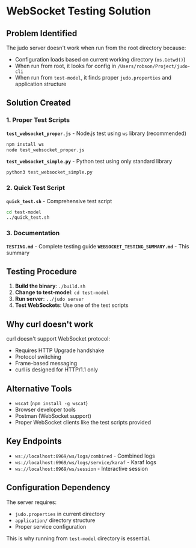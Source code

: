 # WebSocket Testing Solution

## Problem Identified

The judo server doesn't work when run from the root directory because:
- Configuration loads based on current working directory (`os.Getwd()`)
- When run from root, it looks for config in `/Users/robson/Project/judo-cli`
- When run from `test-model`, it finds proper `judo.properties` and application structure

## Solution Created

### 1. Proper Test Scripts

**`test_websocket_proper.js`** - Node.js test using `ws` library (recommended)
```bash
npm install ws
node test_websocket_proper.js
```

**`test_websocket_simple.py`** - Python test using only standard library
```bash
python3 test_websocket_simple.py
```

### 2. Quick Test Script

**`quick_test.sh`** - Comprehensive test script
```bash
cd test-model
../quick_test.sh
```

### 3. Documentation

**`TESTING.md`** - Complete testing guide
**`WEBSOCKET_TESTING_SUMMARY.md`** - This summary

## Testing Procedure

1. **Build the binary**: `./build.sh`
2. **Change to test-model**: `cd test-model`
3. **Run server**: `../judo server`
4. **Test WebSockets**: Use one of the test scripts

## Why curl doesn't work

curl doesn't support WebSocket protocol:
- Requires HTTP Upgrade handshake
- Protocol switching
- Frame-based messaging
- curl is designed for HTTP/1.1 only

## Alternative Tools

- `wscat` (`npm install -g wscat`)
- Browser developer tools
- Postman (WebSocket support)
- Proper WebSocket clients like the test scripts provided

## Key Endpoints

- `ws://localhost:6969/ws/logs/combined` - Combined logs
- `ws://localhost:6969/ws/logs/service/karaf` - Karaf logs
- `ws://localhost:6969/ws/session` - Interactive session

## Configuration Dependency

The server requires:
- `judo.properties` in current directory
- `application/` directory structure
- Proper service configuration

This is why running from `test-model` directory is essential.